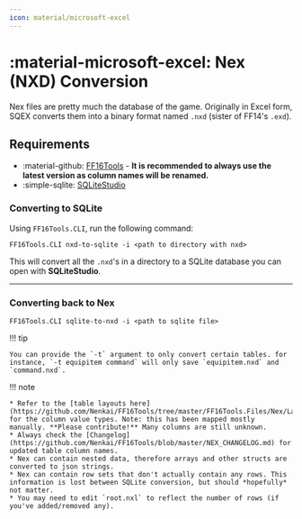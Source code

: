 ```yaml
---
icon: material/microsoft-excel
---
```


# :material-microsoft-excel: Nex (NXD) Conversion

Nex files are pretty much the database of the game. Originally in Excel form, SQEX converts them into a binary format named `.nxd` (sister of FF14's `.exd`).

## Requirements

* :material-github: [FF16Tools](https://github.com/Nenkai/FF16Tools) - **It is recommended to always use the latest version as column names will be renamed.**
* :simple-sqlite: [SQLiteStudio](https://sqlitestudio.pl/)

### Converting to SQLite

Using `FF16Tools.CLI`, run the following command:

```
FF16Tools.CLI nxd-to-sqlite -i <path to directory with nxd>
```

This will convert all the `.nxd`'s in a directory to a SQLite database you can open with **SQLiteStudio**.

---

### Converting back to Nex

```
FF16Tools.CLI sqlite-to-nxd -i <path to sqlite file>
```

!!! tip

    You can provide the `-t` argument to only convert certain tables. for instance, `-t equipitem command` will only save `equipitem.nxd` and `command.nxd`.

!!! note

    * Refer to the [table layouts here](https://github.com/Nenkai/FF16Tools/tree/master/FF16Tools.Files/Nex/Layouts) for the column value types. Note: this has been mapped mostly manually. **Please contribute!** Many columns are still unknown.
    * Always check the [Changelog](https://github.com/Nenkai/FF16Tools/blob/master/NEX_CHANGELOG.md) for updated table column names.
    * Nex can contain nested data, therefore arrays and other structs are converted to json strings.
    * Nex can contain row sets that don't actually contain any rows. This information is lost between SQLite conversion, but should *hopefully* not matter.
    * You may need to edit `root.nxl` to reflect the number of rows (if you've added/removed any).